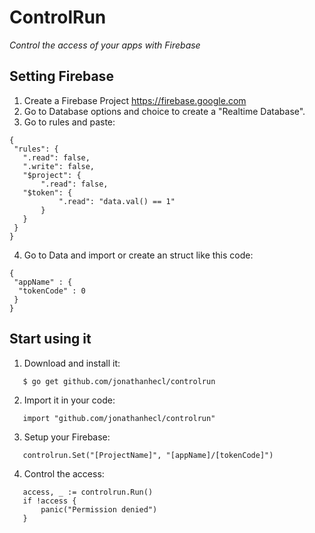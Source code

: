# ControlRun
_Control the access of your apps with Firebase_

## Setting Firebase
 1. Create a Firebase Project  https://firebase.google.com
 2. Go to Database options and choice to create a "Realtime Database".
 3. Go to rules and paste:
 ```
{
  "rules": {
    ".read": false,
    ".write": false,
    "$project": {
    	".read": false,
	"$token": {
            ".read": "data.val() == 1"
      	}
    }
  }
}
```
 4. Go to Data and import or create an struct like this code:
```
{
 "appName" : {
  "tokenCode" : 0
 }
}
```
## Start using it
 1.  Download and install it:
 ```
    $ go get github.com/jonathanhecl/controlrun
 ``` 
 2.  Import it in your code:
 ```
    import "github.com/jonathanhecl/controlrun"
 ``` 
 3. Setup your Firebase:
 ```
    controlrun.Set("[ProjectName]", "[appName]/[tokenCode]")
 ``` 
 4. Control the access:
 ```
    access, _ := controlrun.Run()
    if !access {
    	panic("Permission denied")
    }
 ```
